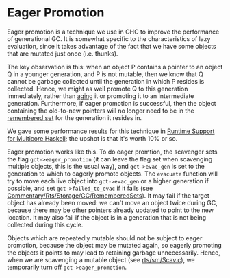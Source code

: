 # Eager Promotion


Eager promotion is a technique we use in GHC to improve the performance of generational GC.  It is somewhat specific to the characteristics of lazy evaluation, since it takes advantage of the fact that we have some objects that are mutated just once (i.e. thunks).


The key observation is this: when an object P contains a pointer to an object Q in a younger generation, and P is not mutable, then we know that Q cannot be garbage collected until the generation in which P resides is collected.  Hence, we might as well promote Q to this generation immediately, rather than [aging](commentary/rts/storage/gc/aging) it or promoting it to an intermediate generation.  Furthermore, if eager promotion is successful, then the object containing the old-to-new pointers will no longer need to be in the  [remembered set](commentary/rts/storage/gc/remembered-sets) for the generation it resides in.


We gave some performance results for this technique in [ Runtime Support for Multicore Haskell](http://simonmar.github.io/bib/papers/multicore-ghc.pdf); the upshot is that it's worth 10% or so.


Eager promotion works like this.  To do eager promtion, the scavenger sets the flag `gct->eager_promotion` (it can leave the flag set when scavenging multiple objects, this is the usual way), and `gct->evac_gen` is set to the generation to which to eagerly promote objects.  The `evacuate` function will try to move each live object into `gct->evac_gen` or a higher generation if possible, and set `gct->failed_to_evac` if it fails (see [Commentary/Rts/Storage/GC/RememberedSets](commentary/rts/storage/gc/remembered-sets)).  It may fail if the target object has already been moved: we can't move an object twice during GC, because there may be other pointers already updated to point to the new location.  It may also fail if the object is in a generation that is not being collected during this cycle.


Objects which are repeatedly mutable should not be subject to eager promotion, because the object may be mutated again, so eagerly promoting the objects it points to may lead to retaining garbage unnecessarily.  Hence, when we are scavenging a mutable object (see [rts/sm/Scav.c](/trac/ghc/browser/ghc/rts/sm/Scav.c)), we temporarily turn off `gct->eager_promotion`.
